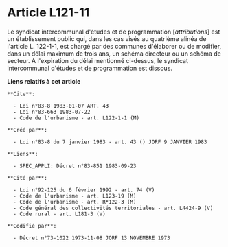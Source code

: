 # Article L121-11

Le syndicat intercommunal d'études et de programmation [*attributions*] est un établissement public qui, dans les cas visés
au quatrième alinéa de l'article L. 122-1-1, est chargé par des communes d'élaborer ou de modifier, dans un délai maximum de
trois ans, un schéma directeur ou un schéma de secteur. A l'expiration du délai mentionné ci-dessus, le syndicat
intercommunal d'études et de programmation est dissous.

**Liens relatifs à cet article**

	**Cite**:

	  - Loi n°83-8 1983-01-07 ART. 43
	  - Loi n°83-663 1983-07-22
	  - Code de l'urbanisme - art. L122-1-1 (M)

	**Créé par**:

	  - Loi n°83-8 du 7 janvier 1983 - art. 43 () JORF 9 JANVIER 1983

	**Liens**:

	  - SPEC_APPLI: Décret n°83-851 1983-09-23

	**Cité par**:

	  - Loi n°92-125 du 6 février 1992 - art. 74 (V)
	  - Code de l'urbanisme - art. L123-19 (M)
	  - Code de l'urbanisme - art. R*122-3 (M)
	  - Code général des collectivités territoriales - art. L4424-9 (V)
	  - Code rural - art. L181-3 (V)

	**Codifié par**:

	  - Décret n°73-1022 1973-11-08 JORF 13 NOVEMBRE 1973
